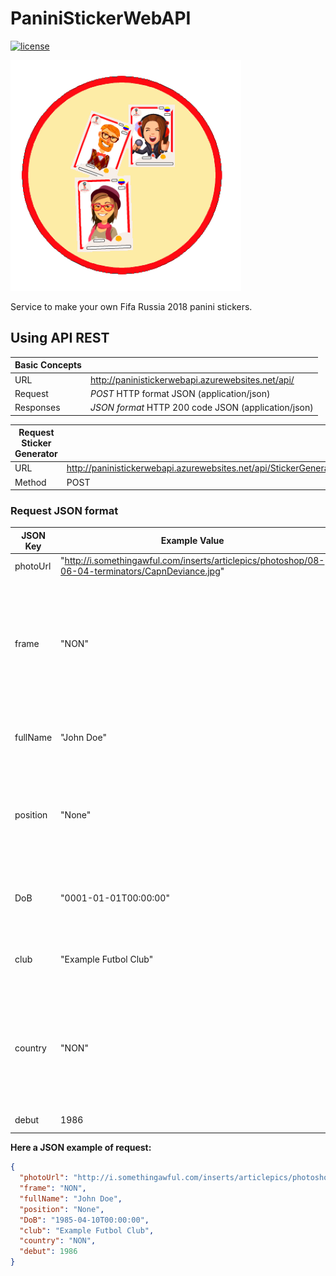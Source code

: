 # PaniniStickerWebAPI
[![license](https://img.shields.io/github/license/aldovilardy/PaniniStickerWebAPI.svg)](https://github.com/aldovilardy/PaniniStickerWebAPI/blob/master/LICENSE)

![PaniniStickerWebAPILogo](/PaniniStickerWebAPI/Content/images/Logos/AppLogo.png)

Service to make your own Fifa Russia 2018 panini stickers.

## Using API REST
  
| Basic Concepts |  |
| --- | --- |
| URL | http://paninistickerwebapi.azurewebsites.net/api/ |
| Request | *POST* HTTP format JSON (application/json) |
| Responses | *JSON format* HTTP 200 code JSON (application/json) |

| Request Sticker Generator |  |
| --- | --- |
| URL | http://paninistickerwebapi.azurewebsites.net/api/StickerGenerator |
| Method | POST |

### Request JSON format

| JSON Key | Example Value | Description | 
| --- | --- | --- |
| photoUrl | "http://i.somethingawful.com/inserts/articlepics/photoshop/08-06-04-terminators/CapnDeviance.jpg" | The url of the source image |
| frame | "NON" | The Country Futbol Team using uppercase like Colombia "COL" or Russia "RUS" if you don't want a team you can select None "NON"  |
| fullName | "John Doe" | Name and Lastname of the person or character in the photo |
| position | "None" | You can select the player position like "Goalkeeper", "Defender", "Midfilder", "Forward" or "None"  |
| DoB | "0001-01-01T00:00:00" | The date/time of birthday in date time fortmat yyyy-MM-ddThh:mm:ss  |
| club | "Example Futbol Club" | The club, home town or nickname that you like to write  |
| country | "NON" | The Country using uppercase like Colombia "COL" or Russia "RUS" if you don't want a team you can select None "NON"  |
| debut | 1986 | The year of debut player |

**Here a JSON example of request:**
```json
{
  "photoUrl": "http://i.somethingawful.com/inserts/articlepics/photoshop/08-06-04-terminators/CapnDeviance.jpg",
  "frame": "NON",
  "fullName": "John Doe",
  "position": "None",
  "DoB": "1985-04-10T00:00:00",
  "club": "Example Futbol Club",
  "country": "NON",
  "debut": 1986
}
```

